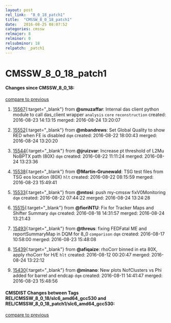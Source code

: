 ```yaml
---
layout: post
rel_link:  "8_0_18_patch1"
title:  "CMSSW_8_0_18_patch1"
date:   2016-08-25 08:07:52
categories: cmssw
relmajor: 8
relminor: 0
relsubminor: 18
relpatch: _patch1
---
```


# CMSSW_8_0_18_patch1
#### Changes since CMSSW_8_0_18:

[compare to previous](https://github.com/cms-sw/cmssw/compare/CMSSW_8_0_18...CMSSW_8_0_18_patch1)



1. [15567](http://github.com/cms-sw/cmssw/pull/15567){:target="_blank"}  from **@smuzaffar**: Internal das client python module to call das_client wrapper `analysis`  `core`  `reconstruction`  created: 2016-08-23 14:13:15 merged: 2016-08-24 13:20:07

2. [15552](http://github.com/cms-sw/cmssw/pull/15552){:target="_blank"}  from **@mbandrews**: Set Global Quality to show RED when FE is disabled `dqm`  created: 2016-08-22 18:00:43 merged: 2016-08-24 13:20:20

3. [15544](http://github.com/cms-sw/cmssw/pull/15544){:target="_blank"}  from **@jruizvar**: Increase pt threshold of L2Mu NoBPTX path (80X) `dqm`  created: 2016-08-22 11:11:24 merged: 2016-08-24 13:23:36

4. [15538](http://github.com/cms-sw/cmssw/pull/15538){:target="_blank"}  from **@Martin-Grunewald**: TSG test files from TSG eos location (80X) `hlt`  created: 2016-08-22 08:15:59 merged: 2016-08-23 15:49:41

5. [15533](http://github.com/cms-sw/cmssw/pull/15533){:target="_blank"}  from **@mtosi**: push my-cmssw fixV0Monitoring `dqm`  created: 2016-08-22 07:44:22 merged: 2016-08-24 13:24:28

6. [15515](http://github.com/cms-sw/cmssw/pull/15515){:target="_blank"}  from **@fioriNTU**: Fix for Tracker Maps and Shifter Summary `dqm`  created: 2016-08-18 14:31:57 merged: 2016-08-24 13:21:43

7. [15493](http://github.com/cms-sw/cmssw/pull/15493){:target="_blank"}  from **@threus**: fixing FEDFatal ME and reportSummaryMap in DQM for 8_0 `comparison`  `dqm`  created: 2016-08-17 10:58:00 merged: 2016-08-23 15:48:08

8. [15439](http://github.com/cms-sw/cmssw/pull/15439){:target="_blank"}  from **@afiqaize**: rhoCorr binned in eta 80X, apply rhoCorr for H/E `hlt`  created: 2016-08-12 00:20:47 merged: 2016-08-24 13:22:12

9. [15430](http://github.com/cms-sw/cmssw/pull/15430){:target="_blank"}  from **@minano**: New plots NofClusters vs Phi added for barrel and endcap `dqm`  created: 2016-08-11 14:41:47 merged: 2016-08-23 15:48:56

#### CMSDIST Changes between Tags REL/CMSSW_8_0_18/slc6_amd64_gcc530 and REL/CMSSW_8_0_18_patch1/slc6_amd64_gcc530:

[compare to previous](https://github.com/cms-sw/cmsdist/compare/REL/CMSSW_8_0_18/slc6_amd64_gcc530...REL/CMSSW_8_0_18_patch1/slc6_amd64_gcc530)


